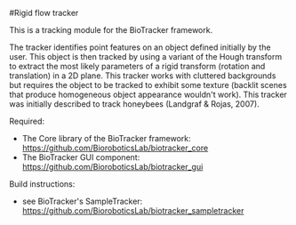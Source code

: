 #Rigid flow tracker

This is a tracking module for the BioTracker framework. 

The tracker identifies point features on an object defined initially by the user. This object is then tracked by using a variant of the Hough transform to extract the most likely parameters of a rigid transform (rotation and translation) in a 2D plane. This tracker works with cluttered backgrounds but requires the object to be tracked to exhibit some texture (backlit scenes that produce homogeneous object appearance wouldn't work). This tracker was initially described to track honeybees (Landgraf & Rojas, 2007).

Required: 
* The Core library of the BioTracker framework: https://github.com/BioroboticsLab/biotracker_core
* The BioTracker GUI component: https://github.com/BioroboticsLab/biotracker_gui

Build instructions:
* see BioTracker's SampleTracker: https://github.com/BioroboticsLab/biotracker_sampletracker
